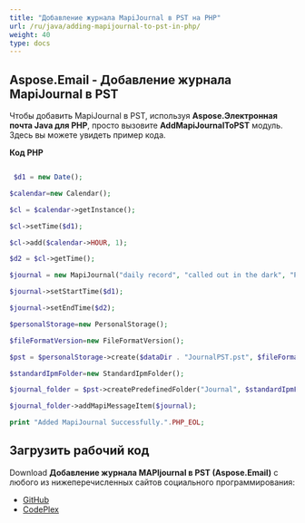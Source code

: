 ```yaml
---
title: "Добавление журнала MapiJournal в PST на PHP"
url: /ru/java/adding-mapijournal-to-pst-in-php/
weight: 40
type: docs
---
```


## **Aspose.Email - Добавление журнала MapiJournal в PST**
Чтобы добавить MapiJournal в PST, используя **Aspose.Электронная почта Java для PHP**, просто вызовите **AddMapiJournalToPST** модуль. Здесь вы можете увидеть пример кода.

**Код PHP**

``` php

 $d1 = new Date();

$calendar=new Calendar();

$cl = $calendar->getInstance();

$cl->setTime($d1);

$cl->add($calendar->HOUR, 1);

$d2 = $cl->getTime();

$journal = new MapiJournal("daily record", "called out in the dark", "Phone call", "Phone call");

$journal->setStartTime($d1);

$journal->setEndTime($d2);

$personalStorage=new PersonalStorage();

$fileFormatVersion=new FileFormatVersion();

$pst = $personalStorage->create($dataDir . "JournalPST.pst", $fileFormatVersion->Unicode);

$standardIpmFolder=new StandardIpmFolder();

$journal_folder = $pst->createPredefinedFolder("Journal", $standardIpmFolder->Journal);

$journal_folder->addMapiMessageItem($journal);

print "Added MapiJournal Successfully.".PHP_EOL;

```
## **Загрузить рабочий код**
Download **Добавление журнала MAPIjournal в PST (Aspose.Email)** с любого из нижеперечисленных сайтов социального программирования:

- [GitHub](https://github.com/aspose-email/Aspose.Email-for-Java/blob/master/Plugins/Aspose_Email_Java_for_PHP/src/aspose/email/ProgrammingOutlook/WorkingWithOutlookPersonalStorage/AddMapiJournalToPST.php)
- [CodePlex](https://archive.codeplex.com/?p=asposeemailjavaphp#src/aspose/email/ProgrammingOutlook/WorkingWithOutlookPersonalStorage/AddMapiJournalToPST.php)
